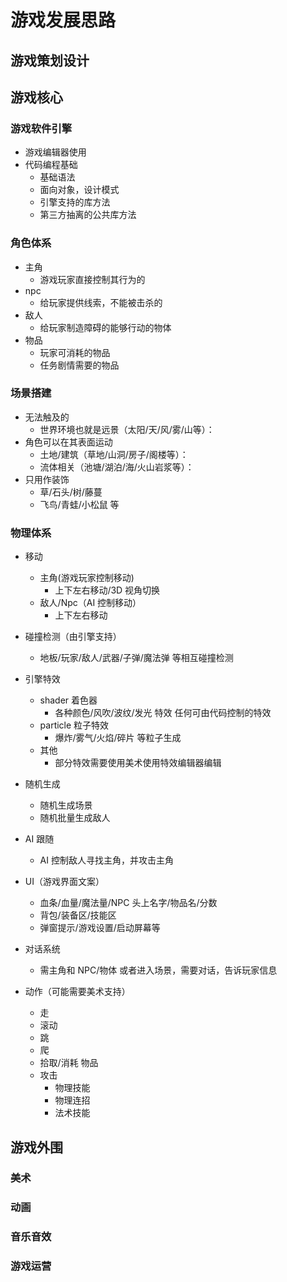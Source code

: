 # 游戏发展思路

## 游戏策划设计

## 游戏核心

### 游戏软件引擎

- 游戏编辑器使用
- 代码编程基础
  - 基础语法
  - 面向对象，设计模式
  - 引擎支持的库方法
  - 第三方抽离的公共库方法

### 角色体系

- 主角
  - 游戏玩家直接控制其行为的
- npc
  - 给玩家提供线索，不能被击杀的
- 敌人
  - 给玩家制造障碍的能够行动的物体
- 物品
  - 玩家可消耗的物品
  - 任务剧情需要的物品

### 场景搭建

- 无法触及的
  - 世界环境也就是远景（太阳/天/风/雾/山等）：
- 角色可以在其表面运动
  - 土地/建筑（草地/山洞/房子/阁楼等）：
  - 流体相关（池塘/湖泊/海/火山岩浆等）：
- 只用作装饰
  - 草/石头/树/藤蔓
  - 飞鸟/青蛙/小松鼠 等

### 物理体系

- 移动

  - 主角(游戏玩家控制移动)
    - 上下左右移动/3D 视角切换
  - 敌人/Npc（AI 控制移动）
    - 上下左右移动

- 碰撞检测（由引擎支持）

  - 地板/玩家/敌人/武器/子弹/魔法弹 等相互碰撞检测

- 引擎特效

  - shader 着色器
    - 各种颜色/风吹/波纹/发光 特效 任何可由代码控制的特效
  - particle 粒子特效
    - 爆炸/雾气/火焰/碎片 等粒子生成
  - 其他
    - 部分特效需要使用美术使用特效编辑器编辑

- 随机生成
  - 随机生成场景
  - 随机批量生成敌人
- AI 跟随

  - AI 控制敌人寻找主角，并攻击主角

- UI（游戏界面文案）

  - 血条/血量/魔法量/NPC 头上名字/物品名/分数
  - 背包/装备区/技能区
  - 弹窗提示/游戏设置/启动屏幕等

- 对话系统

  - 需主角和 NPC/物体 或者进入场景，需要对话，告诉玩家信息

- 动作（可能需要美术支持）
  - 走
  - 滚动
  - 跳
  - 爬
  - 拾取/消耗 物品
  - 攻击
    - 物理技能
    - 物理连招
    - 法术技能

## 游戏外围

### 美术

### 动画

### 音乐音效

### 游戏运营
